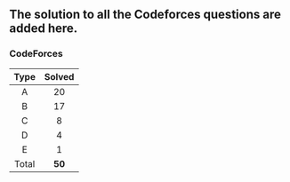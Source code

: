 ## The solution to all the Codeforces questions are added here.


### CodeForces

| Type   | Solved |
|:------:|:------:|
| A      |   20   |
| B      |   17   |
| C      |    8   |
| D      |    4   |
| E      |    1   |
| Total  | **50** |

